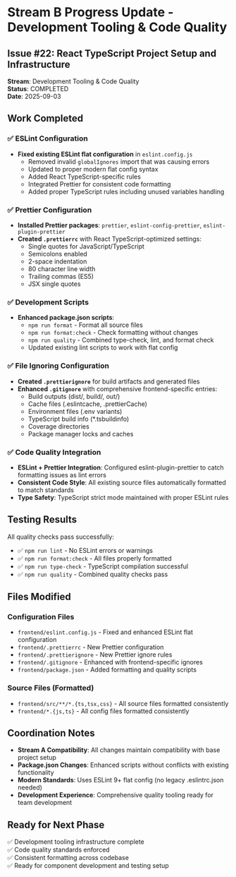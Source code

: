 # Stream B Progress Update - Development Tooling & Code Quality

## Issue #22: React TypeScript Project Setup and Infrastructure
**Stream**: Development Tooling & Code Quality  
**Status**: COMPLETED  
**Date**: 2025-09-03

## Work Completed

### ✅ ESLint Configuration
- **Fixed existing ESLint flat configuration** in `eslint.config.js`
  - Removed invalid `globalIgnores` import that was causing errors
  - Updated to proper modern flat config syntax
  - Added React TypeScript-specific rules
  - Integrated Prettier for consistent code formatting
  - Added proper TypeScript rules including unused variables handling

### ✅ Prettier Configuration  
- **Installed Prettier packages**: `prettier`, `eslint-config-prettier`, `eslint-plugin-prettier`
- **Created `.prettierrc`** with React TypeScript-optimized settings:
  - Single quotes for JavaScript/TypeScript
  - Semicolons enabled
  - 2-space indentation
  - 80 character line width
  - Trailing commas (ES5)
  - JSX single quotes

### ✅ Development Scripts
- **Enhanced package.json scripts**:
  - `npm run format` - Format all source files
  - `npm run format:check` - Check formatting without changes
  - `npm run quality` - Combined type-check, lint, and format check
  - Updated existing lint scripts to work with flat config

### ✅ File Ignoring Configuration
- **Created `.prettierignore`** for build artifacts and generated files
- **Enhanced `.gitignore`** with comprehensive frontend-specific entries:
  - Build outputs (dist/, build/, out/)
  - Cache files (.eslintcache, .prettierCache)
  - Environment files (.env variants)
  - TypeScript build info (*.tsbuildinfo)
  - Coverage directories
  - Package manager locks and caches

### ✅ Code Quality Integration
- **ESLint + Prettier Integration**: Configured eslint-plugin-prettier to catch formatting issues as lint errors
- **Consistent Code Style**: All existing source files automatically formatted to match standards
- **Type Safety**: TypeScript strict mode maintained with proper ESLint rules

## Testing Results

All quality checks pass successfully:
- ✅ `npm run lint` - No ESLint errors or warnings
- ✅ `npm run format:check` - All files properly formatted  
- ✅ `npm run type-check` - TypeScript compilation successful
- ✅ `npm run quality` - Combined quality checks pass

## Files Modified

### Configuration Files
- `frontend/eslint.config.js` - Fixed and enhanced ESLint flat configuration
- `frontend/.prettierrc` - New Prettier configuration
- `frontend/.prettierignore` - New Prettier ignore rules
- `frontend/.gitignore` - Enhanced with frontend-specific ignores
- `frontend/package.json` - Added formatting and quality scripts

### Source Files (Formatted)
- `frontend/src/**/*.{ts,tsx,css}` - All source files formatted consistently
- `frontend/*.{js,ts}` - All config files formatted consistently

## Coordination Notes

- **Stream A Compatibility**: All changes maintain compatibility with base project setup
- **Package.json Changes**: Enhanced scripts without conflicts with existing functionality  
- **Modern Standards**: Uses ESLint 9+ flat config (no legacy .eslintrc.json needed)
- **Development Experience**: Comprehensive quality tooling ready for team development

## Ready for Next Phase

✅ Development tooling infrastructure complete  
✅ Code quality standards enforced  
✅ Consistent formatting across codebase  
✅ Ready for component development and testing setup